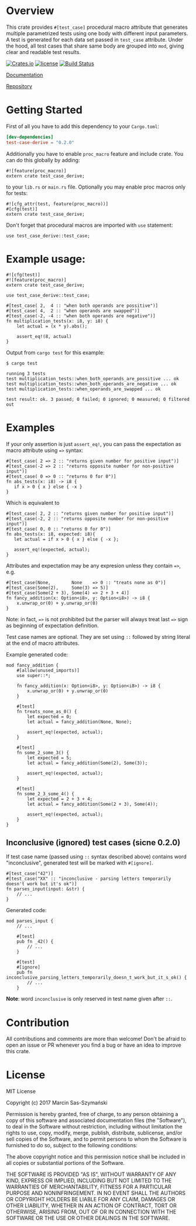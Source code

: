 # Overview
This crate provides `#[test_case]` procedural macro attribute that generates multiple parametrized tests using one body with different input parameters.
A test is generated for each data set passed in `test_case` attribute.
Under the hood, all test cases that share same body are grouped into `mod`, giving clear and readable test results.

[![Crates.io](https://img.shields.io/crates/v/test-case-derive.svg)](https://crates.io/crates/test-case-derive)
[![license](http://img.shields.io/badge/license-MIT-blue.svg)](https://github.com/kbknapp/clap-rs/blob/master/LICENSE-MIT)
[![Build Status](https://travis-ci.org/synek317/test-case-derive.svg?branch=master)](https://travis-ci.org/synek317/test-case-derive)

[Documentation](https://docs.rs/test-case-derive/)

[Repository](https://github.com/synek317/test-case-derive)

# Getting Started

First of all you have to add this dependency to your `Cargo.toml`:

```toml
[dev-dependencies]
test-case-derive = "0.2.0"
```

Additionally you have to enable `proc_macro` feature and include crate. You can do this globally by adding:

```
#![feature(proc_macro)]
extern crate test_case_derive;
```

to your `lib.rs` or `main.rs` file. Optionally you may enable proc macros only for tests:

```
#![cfg_attr(test, feature(proc_macro))]
#[cfg(test)]
extern crate test_case_derive;
```

Don't forget that procedural macros are imported with `use` statement:

```
use test_case_derive::test_case;
```

# Example usage:

```
#![cfg(test)]
#![feature(proc_macro)]
extern crate test_case_derive;

use test_case_derive::test_case;

#[test_case( 2,  4 :: "when both operands are possitive")]
#[test_case( 4,  2 :: "when operands are swapped")]
#[test_case(-2, -4 :: "when both operands are negative")]
fn multiplication_tests(x: i8, y: i8) {
    let actual = (x * y).abs();

    assert_eq!(8, actual)
}
```

Output from `cargo test` for this example:

```
$ cargo test

running 3 tests
test multiplication_tests::when_both_operands_are_possitive ... ok
test multiplication_tests::when_both_operands_are_negative ... ok
test multiplication_tests::when_operands_are_swapped ... ok

test result: ok. 3 passed; 0 failed; 0 ignored; 0 measured; 0 filtered out
```

# Examples

If your only assertion is just `assert_eq!`, you can pass the expectation as macro attribute using `=>` syntax:

```
#[test_case( 2 => 2 :: "returns given number for positive input")]
#[test_case(-2 => 2 :: "returns opposite number for non-positive input")]
#[test_case( 0 => 0 :: "returns 0 for 0")]
fn abs_tests(x: i8) -> i8 {
   if x > 0 { x } else { -x }
}
```

Which is equivalent to

```
#[test_case( 2, 2 :: "returns given number for positive input")]
#[test_case(-2, 2 :: "returns opposite number for non-positive input")]
#[test_case( 0, 0 :: "returns 0 for 0")]
fn abs_tests(x: i8, expected: i8){
   let actual = if x > 0 { x } else { -x };

   assert_eq!(expected, actual);
}
```

Attributes and expectation may be any expresion unless they contain `=>`, e.g.

```
#[test_case(None,        None    => 0 :: "treats none as 0")]
#[test_case(Some(2),     Some(3) => 5)]
#[test_case(Some(2 + 3), Some(4) => 2 + 3 + 4)]
fn fancy_addition(x: Option<i8>, y: Option<i8>) -> i8 {
    x.unwrap_or(0) + y.unwrap_or(0)
}
```

Note: in fact, `=>` is not prohibited but the parser will always treat last `=>` sign as beginning of expectation definition.

Test case names are optional. They are set using `::` followed by string literal at the end of macro attributes.

Example generated code:

```
mod fancy_addition {
    #[allow(unused_imports)]
    use super::*;

    fn fancy_addition(x: Option<i8>, y: Option<i8>) -> i8 {
        x.unwrap_or(0) + y.unwrap_or(0)
    }

    #[test]
    fn treats_none_as_0() {
        let expected = 0;
        let actual = fancy_addition(None, None);

        assert_eq!(expected, actual);
    }

    #[test]
    fn some_2_some_3() {
        let expected = 5;
        let actual = fancy_addition(Some(2), Some(3));

        assert_eq!(expected, actual);
    }

    #[test]
    fn some_2_3_some_4() {
        let expected = 2 + 3 + 4;
        let actual = fancy_addition(Some(2 + 3), Some(4));

        assert_eq!(expected, actual);
    }
}
```

## Inconclusive (ignored) test cases (sicne 0.2.0)

If test case name (passed using `::` syntax described above) contains word "inconclusive", generated test will be marked with `#[ignore]`.

```
#[test_case("42")]
#[test_case("XX" :: "inconclusive - parsing letters temporarily doesn't work but it's ok")]
fn parses_input(input: &str) {
    // ...
}
```

Generated code:
```
mod parses_input {
    // ...

    #[test]
    pub fn _42() {
        // ...
    }

    #[test]
    #[ignore]
    pub fn inconclusive_parsing_letters_temporarily_doesn_t_work_but_it_s_ok() {
        // ...
    }

```

**Note**: word `inconclusive` is only reserved in test name given after `::`.

# Contribution

All contributions and comments are more than welcome! Don't be afraid to open an issue or PR whenever you find a bug or have an idea to improve this crate.

# License

MIT License

Copyright (c) 2017 Marcin Sas-Szymański

Permission is hereby granted, free of charge, to any person obtaining a copy
of this software and associated documentation files (the "Software"), to deal
in the Software without restriction, including without limitation the rights
to use, copy, modify, merge, publish, distribute, sublicense, and/or sell
copies of the Software, and to permit persons to whom the Software is
furnished to do so, subject to the following conditions:

The above copyright notice and this permission notice shall be included in all
copies or substantial portions of the Software.

THE SOFTWARE IS PROVIDED "AS IS", WITHOUT WARRANTY OF ANY KIND, EXPRESS OR
IMPLIED, INCLUDING BUT NOT LIMITED TO THE WARRANTIES OF MERCHANTABILITY,
FITNESS FOR A PARTICULAR PURPOSE AND NONINFRINGEMENT. IN NO EVENT SHALL THE
AUTHORS OR COPYRIGHT HOLDERS BE LIABLE FOR ANY CLAIM, DAMAGES OR OTHER
LIABILITY, WHETHER IN AN ACTION OF CONTRACT, TORT OR OTHERWISE, ARISING FROM,
OUT OF OR IN CONNECTION WITH THE SOFTWARE OR THE USE OR OTHER DEALINGS IN THE
SOFTWARE.